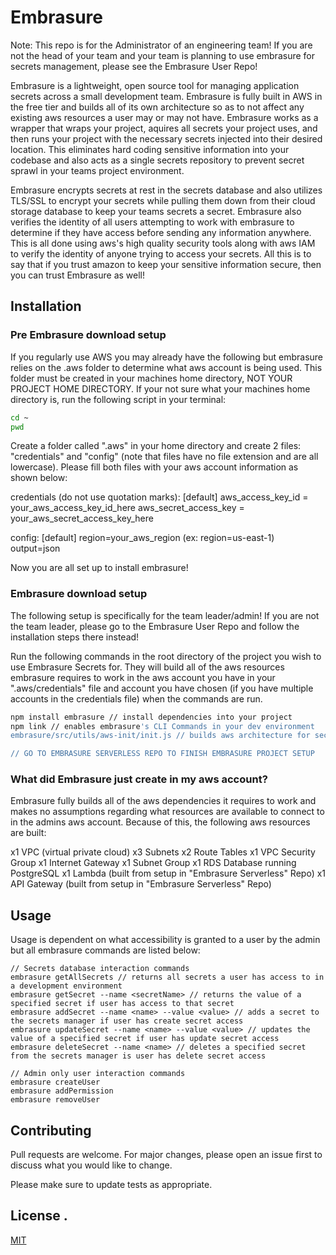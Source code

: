 # Embrasure

Note: This repo is for the Administrator of an engineering team! If you are not the head of your team and your team is planning to use embrasure for secrets management, please see the Embrasure User Repo!

Embrasure is a lightweight, open source tool for managing application secrets across a small development team.
Embrasure is fully built in AWS in the free tier and builds all of its own architecture so as to not affect any existing aws resources a user may or may not have. Embrasure works as a wrapper that wraps your project, aquires all secrets your project uses, and then runs your project with the necessary secrets injected into their desired location. This eliminates hard coding sensitive information into your codebase and also acts as a single secrets repository to prevent secret sprawl in your teams project environment.

Embrasure encrypts secrets at rest in the secrets database and also utilizes TLS/SSL to encrypt your secrets while pulling them down from their cloud storage database to keep your teams secrets a secret. Embrasure also verifies the identity of all users attempting to work with embrasure to determine if they have access before sending any information anywhere. This is all done using aws's high quality security tools along with aws IAM to verify the identity of anyone trying to access your secrets. All this is to say that if you trust amazon to keep your sensitive information secure, then you can trust Embrasure as well!

## Installation

### Pre Embrasure download setup

If you regularly use AWS you may already have the following but embrasure relies on the .aws folder to determine what aws account is being used. This folder must be created in your machines home directory, NOT YOUR PROJECT HOME DIRECTORY. If your not sure what your machines home directory is, run the following script in your terminal:

```bash
cd ~
pwd
```

Create a folder called ".aws" in your home directory and create 2 files: "credentials" and "config" (note that files have no file extension and are all lowercase). Please fill both files with your aws account information as shown below:

credentials (do not use quotation marks):
[default]
aws_access_key_id = your_aws_access_key_id_here
aws_secret_access_key = your_aws_secret_access_key_here

config:
[default]
region=your_aws_region (ex: region=us-east-1)
output=json

Now you are all set up to install embrasure!

### Embrasure download setup

The following setup is specifically for the team leader/admin! If you are not the team leader, please go to the Embrasure User Repo and follow the installation steps there instead!

Run the following commands in the root directory of the project you wish to use Embrasure Secrets for. They will build all of the aws resources embrasure requires to work in the aws account you have in your ".aws/credentials" file and account you have chosen (if you have multiple accounts in the credentials file) when the commands are run.

```bash
npm install embrasure // install dependencies into your project
npm link // enables embrasure's CLI Commands in your dev environment
embrasure/src/utils/aws-init/init.js // builds aws architecture for secure secrets storage

// GO TO EMBRASURE SERVERLESS REPO TO FINISH EMBRASURE PROJECT SETUP
```

### What did Embrasure just create in my aws account?

Embrasure fully builds all of the aws dependencies it requires to work and makes no assumptions regarding what resources are available to connect to in the admins aws account. Because of this, the following aws resources are built:

x1 VPC (virtual private cloud)
x3 Subnets
x2 Route Tables
x1 VPC Security Group
x1 Internet Gateway
x1 Subnet Group
x1 RDS Database running PostgreSQL
x1 Lambda (built from setup in "Embrasure Serverless" Repo)
x1 API Gateway (built from setup in "Embrasure Serverless" Repo)

## Usage

Usage is dependent on what accessibility is granted to a user by the admin but all embrasure commands are listed below:

```node
// Secrets database interaction commands
embrasure getAllSecrets // returns all secrets a user has access to in a development environment
embrasure getSecret --name <secretName> // returns the value of a specified secret if user has access to that secret
embrasure addSecret --name <name> --value <value> // adds a secret to the secrets manager if user has create secret access
embrasure updateSecret --name <name> --value <value> // updates the value of a specified secret if user has update secret access
embrasure deleteSecret --name <name> // deletes a specified secret from the secrets manager is user has delete secret access

// Admin only user interaction commands
embrasure createUser
embrasure addPermission
embrasure removeUser
```

## Contributing

Pull requests are welcome. For major changes, please open an issue first to discuss what you would like to change.

Please make sure to update tests as appropriate.

## License .

[MIT](https://choosealicense.com/licenses/mit/)

